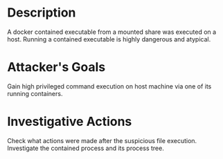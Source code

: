 # Description
A docker contained executable from a mounted share was executed on a host. Running a contained executable is highly dangerous and atypical.
# Attacker's Goals
Gain high privileged command execution on host machine via one of its running containers.
# Investigative Actions
Check what actions were made after the suspicious file execution.
Investigate the contained process and its process tree.
